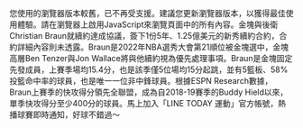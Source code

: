 您使用的瀏覽器版本較舊，已不再受支援。建議您更新瀏覽器版本，以獲得最佳使用體驗。請在瀏覽器上啟用JavaScript來瀏覽頁面中的所有內容。金塊與後衛Christian Braun就續約達成協議，簽下1份5年、1.25億美元的新秀續約合約，合約詳細內容則未透露。Braun是2022年NBA選秀大會第21順位被金塊選中，金塊高層Ben Tenzer與Jon Wallace將與他續約視為優先處理事項。Braun是金塊固定先發成員，上賽季場均15.4分，也是該季僅5位場均15分起跳，並有5籃板、58%投籃命中率的球員，也是唯一一位非中鋒球員。根據ESPN Research數據，Braun上賽季的快攻得分領先全聯盟，成為自2018-19賽季的Buddy Hield以來，單季快攻得分至少400分的球員。馬上加入「LINE TODAY 運動」官方帳號，熱播球賽即時通知，好球不錯過～